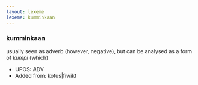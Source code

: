 ```yaml
---
layout: lexeme
lexeme: kumminkaan
---
```


###  kumminkaan

usually seen as adverb (however, negative), but can be analysed as a form of *kumpi* (which)
* UPOS:  ADV
* Added from:  kotus|fiwikt

